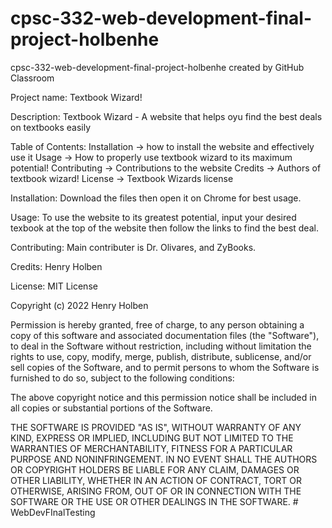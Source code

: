# cpsc-332-web-development-final-project-holbenhe
cpsc-332-web-development-final-project-holbenhe created by GitHub Classroom

Project name:
Textbook Wizard!

Description:
Textbook Wizard - A website that helps oyu find the best deals on textbooks easily

Table of Contents:
Installation -> how to install the website and effectively use it
Usage -> How to properly use textbook wizard to its maximum potential!
Contributing -> Contributions to the website
Credits -> Authors of textbook wizard!
License -> Textbook Wizards license

Installation:
Download the files then open it on Chrome for best usage. 

Usage:
To use the website to its greatest potential, input your desired texbook at the top of the website then follow the links to find the best deal.

Contributing:
Main contributer is Dr. Olivares, and ZyBooks.

Credits:
Henry Holben

License:
MIT License

Copyright (c) 2022 Henry Holben

Permission is hereby granted, free of charge, to any person obtaining a copy
of this software and associated documentation files (the "Software"), to deal
in the Software without restriction, including without limitation the rights
to use, copy, modify, merge, publish, distribute, sublicense, and/or sell
copies of the Software, and to permit persons to whom the Software is
furnished to do so, subject to the following conditions:

The above copyright notice and this permission notice shall be included in all
copies or substantial portions of the Software.

THE SOFTWARE IS PROVIDED "AS IS", WITHOUT WARRANTY OF ANY KIND, EXPRESS OR
IMPLIED, INCLUDING BUT NOT LIMITED TO THE WARRANTIES OF MERCHANTABILITY,
FITNESS FOR A PARTICULAR PURPOSE AND NONINFRINGEMENT. IN NO EVENT SHALL THE
AUTHORS OR COPYRIGHT HOLDERS BE LIABLE FOR ANY CLAIM, DAMAGES OR OTHER
LIABILITY, WHETHER IN AN ACTION OF CONTRACT, TORT OR OTHERWISE, ARISING FROM,
OUT OF OR IN CONNECTION WITH THE SOFTWARE OR THE USE OR OTHER DEALINGS IN THE
SOFTWARE.
#   W e b D e v F I n a l T e s t i n g  
 
